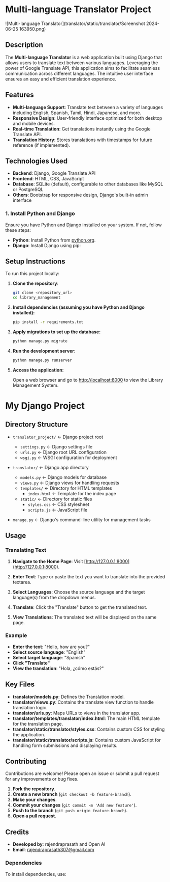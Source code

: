 # Multi-language Translator Project



![Multi-language Translator](translator/static/translator/Screenshot 2024-06-25 163950.png)


## Description

The **Multi-language Translator** is a web application built using Django that allows users to translate text between various languages. Leveraging the power of Google Translate API, this application aims to facilitate seamless communication across different languages. The intuitive user interface ensures an easy and efficient translation experience.

## Features

- **Multi-language Support**: Translate text between a variety of languages including English, Spanish, Tamil, Hindi, Japanese, and more.
- **Responsive Design**: User-friendly interface optimized for both desktop and mobile devices.
- **Real-time Translation**: Get translations instantly using the Google Translate API.
- **Translation History**: Stores translations with timestamps for future reference (if implemented).

## Technologies Used

- **Backend**: Django, Google Translate API
- **Frontend**: HTML, CSS, JavaScript
- **Database**: SQLite (default), configurable to other databases like MySQL or PostgreSQL
- **Others**: Bootstrap for responsive design, Django's built-in admin interface

### 1. Install Python and Django

Ensure you have Python and Django installed on your system. If not, follow these steps:

- **Python**: Install Python from [python.org](https://www.python.org/downloads/).
- **Django**: Install Django using pip:
  
## Setup Instructions

To run this project locally:

1. **Clone the repository**:

   ```bash
   git clone <repository_url>
   cd library_management

2. **Install dependencies (assuming you have Python and Django installed):**

   ```bash
   pip install -r requirements.txt

3. **Apply migrations to set up the database:**

   ```bash
   python manage.py migrate

4. **Run the development server:**

   ```bash
   python manage.py runserver

5. **Access the application:**

   Open a web browser and go to [http://localhost:8000](http://localhost:8000) to view the Library Management System.

# My Django Project

## Directory Structure

- `translator_project/`         <- Django project root
  - `settings.py`               <- Django settings file
  - `urls.py`                   <- Django root URL configuration
  - `wsgi.py`                   <- WSGI configuration for deployment

- `translator/`                    <- Django app directory
  - `models.py`                 <- Django models for database
  - `views.py`                  <- Django views for handling requests
  - `templates/`                <- Directory for HTML templates
    - `index.html`              <- Template for the index page
  - `static/`                   <- Directory for static files
    - `styles.css`              <- CSS stylesheet
    - `scripts.js`              <- JavaScript file

- `manage.py`                   <- Django's command-line utility for management tasks


## Usage

### Translating Text

1. **Navigate to the Home Page**: Visit [http://127.0.0.1:8000](http://127.0.0.1:8000).

2. **Enter Text**: Type or paste the text you want to translate into the provided textarea.

3. **Select Languages**: Choose the source language and the target language(s) from the dropdown menus.

4. **Translate**: Click the "Translate" button to get the translated text.

5. **View Translations**: The translated text will be displayed on the same page.

### Example

- **Enter the text**: "Hello, how are you?"
- **Select source language**: "English"
- **Select target language**: "Spanish"
- **Click "Translate"**
- **View the translation**: "Hola, ¿cómo estás?"

## Key Files

- **translator/models.py**: Defines the Translation model.
- **translator/views.py**: Contains the translate view function to handle translation logic.
- **translator/urls.py**: Maps URLs to views in the translator app.
- **translator/templates/translator/index.html**: The main HTML template for the translation page.
- **translator/static/translator/styles.css**: Contains custom CSS for styling the application.
- **translator/static/translator/scripts.js**: Contains custom JavaScript for handling form submissions and displaying results.

## Contributing

Contributions are welcome! Please open an issue or submit a pull request for any improvements or bug fixes.

1. **Fork the repository**.
2. **Create a new branch** (`git checkout -b feature-branch`).
3. **Make your changes**.
4. **Commit your changes** (`git commit -m 'Add new feature'`).
5. **Push to the branch** (`git push origin feature-branch`).
6. **Open a pull request**.

## Credits

- **Developed by**: rajendraprasath and Open AI
- **Email**: [rajendraprasath307@gmail.com](mailto:rajendraprasath307@gmail.com)


### Dependencies

To install dependencies, use:




